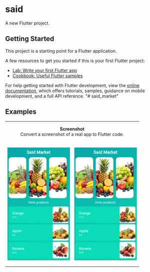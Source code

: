 # said

A new Flutter project.

## Getting Started

This project is a starting point for a Flutter application.

A few resources to get you started if this is your first Flutter project:

- [Lab: Write your first Flutter app](https://docs.flutter.dev/get-started/codelab)
- [Cookbook: Useful Flutter samples](https://docs.flutter.dev/cookbook)

For help getting started with Flutter development, view the
[online documentation](https://docs.flutter.dev/), which offers tutorials,
samples, guidance on mobile development, and a full API reference.
"# said_market" 

## Examples
<table>
  <tr>
    <td colspan="2"><p align="center"><strong>Screenshot</strong><br> Convert a screenshot of a real app to Flutter code.</p></td>
  </tr>
  <tr>
    <td><p align="center"><img width="200" src="https://raw.githubusercontent.com/grandfathertito/said_market/refs/heads/main/screen_shot/photo_2025-09-27_13-04-15.jpg"></p></td>
    <td><p align="center"><img width="200" src="https://raw.githubusercontent.com/grandfathertito/said_market/refs/heads/main/screen_shot/photo_2025-09-27_13-04-15.jpg"></p></td>
  </tr>
 
</table>
